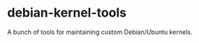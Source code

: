 debian-kernel-tools
===================

A bunch of tools for maintaining custom Debian/Ubuntu kernels.
